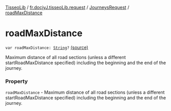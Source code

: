 [TisseoLib](../../index.md) / [fr.docjyJ.tisseoLib.request](../index.md) / [JourneysRequest](index.md) / [roadMaxDistance](./road-max-distance.md)

# roadMaxDistance

`var roadMaxDistance: `[`String`](https://kotlinlang.org/api/latest/jvm/stdlib/kotlin/-string/index.html)`?` [(source)](https://github.com/docjyj/tisseoLib/tree/master/src/main/kotlin/fr/docjyJ/tisseoLib/request/JourneysRequest.kt#L69)

Maximum distance of all road sections (unless a different startRoadMaxDistance specified) including the beginning and the end of the journey.

### Property

`roadMaxDistance` - Maximum distance of all road sections (unless a different startRoadMaxDistance specified) including the beginning and the end of the journey.
